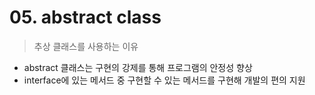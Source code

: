 # 05. abstract class

> 추상 클래스를 사용하는 이유

- abstract 클래스는 구현의 강제를 통해 프로그램의 안정성 향상
- interface에 있는 메서드 중 구현할 수 있는 메서드를 구현해 개발의 편의 지원



